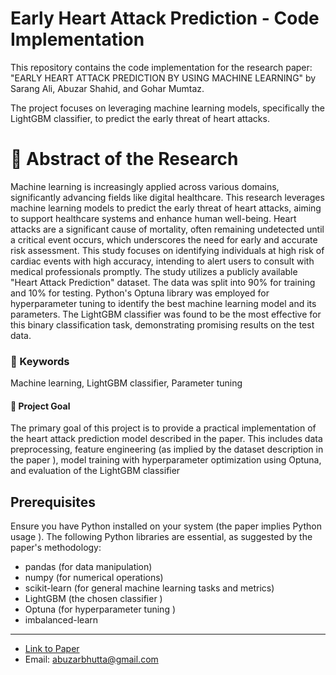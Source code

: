 # Early Heart Attack Prediction - Code Implementation
This repository contains the code implementation for the research paper: "EARLY HEART ATTACK PREDICTION BY USING MACHINE LEARNING" by Sarang Ali, Abuzar Shahid, and Gohar Mumtaz.

The project focuses on leveraging machine learning models, specifically the LightGBM classifier, to predict the early threat of heart attacks.

# 📖 Abstract of the Research
Machine learning is increasingly applied across various domains, significantly advancing fields like digital healthcare. This research leverages machine learning models to predict the early threat of heart attacks, aiming to support healthcare systems and enhance human well-being. Heart attacks are a significant cause of mortality, often remaining undetected until a critical event occurs, which underscores the need for early and accurate risk assessment. This study focuses on identifying individuals at high risk of cardiac events with high accuracy, intending to alert users to consult with medical professionals promptly. The study utilizes a publicly available "Heart Attack Prediction" dataset.  The data was split into 90% for training and 10% for testing. Python's Optuna library was employed for hyperparameter tuning to identify the best machine learning model and its parameters.  The LightGBM classifier was found to be the most effective for this binary classification task, demonstrating promising results on the test data.

### 🔑 Keywords
Machine learning, LightGBM classifier, Parameter tuning

#### 🚀 Project Goal
The primary goal of this project is to provide a practical implementation of the heart attack prediction model described in the paper. This includes data preprocessing, feature engineering (as implied by the dataset description in the paper ), model training with hyperparameter optimization using Optuna, and evaluation of the LightGBM classifier

## Prerequisites
Ensure you have Python installed on your system (the paper implies Python usage ). The following Python libraries are essential, as suggested by the paper's methodology:   

- pandas (for data manipulation)
- numpy (for numerical operations)
- scikit-learn (for general machine learning tasks and metrics)
- LightGBM (the chosen classifier )   
- Optuna (for hyperparameter tuning )   
- imbalanced-learn 

-----------------------------------------------------------------------------------------------------------------------------------------

-  [Link to Paper](https://sesjournal.com/index.php/1/article/view/239/221)
-  Email: abuzarbhutta@gmail.com


